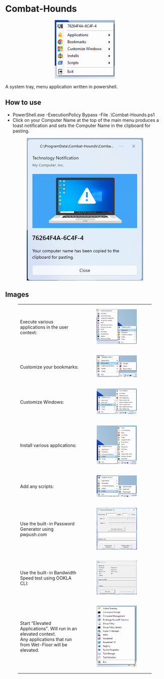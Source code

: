 # Combat-Hounds
<p align="center">
  <img src="https://raw.githubusercontent.com/Tachaeon/Combat-Hounds-Public/main/Images/Main_Menu.png" />
</p>

A system tray, menu application written in powershell.

## How to use
- PowerShell.exe -ExecutionPolicy Bypass -File .\Combat-Hounds.ps1
- Click on your Computer Name at the top of the main menu produces a toast notification and sets the Computer Name in the clipboard for pasting.
<p align="center">
  <img src="https://raw.githubusercontent.com/Tachaeon/Combat-Hounds-Public/main/Images/Computer_Name.png" />
</p>

## Images
<figure class="table">
    <table>
        <tbody>
            <tr>
                <td>Execute various applications in the user context:</td>
                <td>
                    <figure class="image"><img src="https://raw.githubusercontent.com/Tachaeon/Combat-Hounds-Public/main/Images/App_Menu.png"></figure>
                </td>
            </tr>
            <tr>
                <td>Customize your bookmarks:</td>
                <td>
                    <figure class="image"><img src="https://raw.githubusercontent.com/Tachaeon/Combat-Hounds-Public/main/Images/Bookmarks_Menu.png"></figure>
                </td>
            </tr>
            <tr>
                <td>Customize Windows:</td>
                <td>
                    <figure class="image"><img src="https://raw.githubusercontent.com/Tachaeon/Combat-Hounds-Public/main/Images/Cust_Windows_Menu.png"></figure>
                </td>
            </tr>
            <tr>
                <td>Install various applications:</td>
                <td>
                    <figure class="image"><img src="https://raw.githubusercontent.com/Tachaeon/Combat-Hounds-Public/main/Images/Install_Menu.png"></figure>
                </td>
            </tr>
            <tr>
                <td>Add any scripts:</td>
                <td>
                    <figure class="image"><img src="https://raw.githubusercontent.com/Tachaeon/Combat-Hounds-Public/main/Images/Scripts_Menu.png"></figure>
                </td>
            </tr>
            <tr>
                <td>Use the built-in Password Generator using pwpush.com</td>
                <td>
                    <figure class="image"><img src="https://raw.githubusercontent.com/Tachaeon/Combat-Hounds-Public/main/Images/Password_Generator.png"></figure>
                </td>
            </tr>
            <tr>
                <td>Use the built-in Bandwidth Speed test using OOKLA CLI:</td>
                <td>
                    <figure class="image"><img src="https://raw.githubusercontent.com/Tachaeon/Combat-Hounds-Public/main/Images/Speed_Test.png"></figure>
                </td>
            </tr>
            <tr>
                <td>Start “Elevated Applications”. Will run in an elevated context.<br>Any applications that run from Wet-Floor will be elevated.</td>
                <td>
                    <figure class="image"><img src="https://raw.githubusercontent.com/Tachaeon/Combat-Hounds-Public/main/Images/Wet-Floor2.png"></figure>
                </td>
            </tr>
        </tbody>
    </table>
</figure>
<p>&nbsp;</p>
<p>&nbsp;</p>
